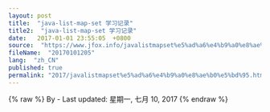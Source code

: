 ```yaml
---
layout: post
title:  "java-list-map-set 学习记录"
title2:  "java-list-map-set 学习记录"
date:   2017-01-01 23:55:05  +0800
source:  "https://www.jfox.info/javalistmapset%e5%ad%a6%e4%b9%a0%e8%ae%b0%e5%bd%95.html"
fileName:  "20170101205"
lang:  "zh_CN"
published: true
permalink: "2017/javalistmapset%e5%ad%a6%e4%b9%a0%e8%ae%b0%e5%bd%95.html"
---
```

{% raw %}
By  - Last updated: 星期一, 七月 10, 2017
{% endraw %}
